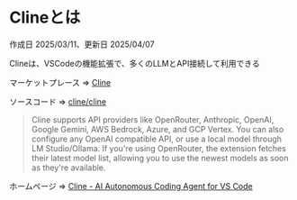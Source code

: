 # Clineとは

作成日 2025/03/11、更新日 2025/04/07

Clineは、VSCodeの機能拡張で、多くのLLMとAPI接続して利用できる

マーケットプレース => [Cline](https://marketplace.visualstudio.com/items?itemName=saoudrizwan.claude-dev)

ソースコード => [cline/cline](https://github.com/cline/cline)

> Cline supports API providers like OpenRouter, Anthropic, OpenAI, Google Gemini, AWS Bedrock, Azure, and GCP Vertex. You can also configure any OpenAI compatible API, or use a local model through LM Studio/Ollama. If you're using OpenRouter, the extension fetches their latest model list, allowing you to use the newest models as soon as they're available.

ホームページ => [Cline - AI Autonomous Coding Agent for VS Code](https://cline.bot/)
